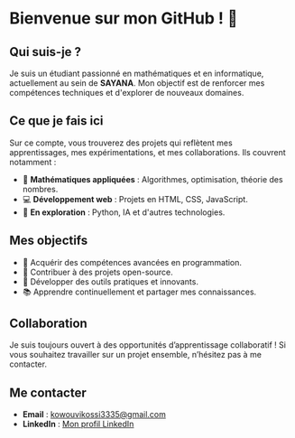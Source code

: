 # Bienvenue sur mon GitHub ! 👋

## Qui suis-je ?  
Je suis un étudiant passionné en mathématiques et en informatique, actuellement au sein de **SAYANA**. Mon objectif est de renforcer mes compétences techniques et d'explorer de nouveaux domaines.

## Ce que je fais ici  
Sur ce compte, vous trouverez des projets qui reflètent mes apprentissages, mes expérimentations, et mes collaborations. Ils couvrent notamment :  
- 🔢 **Mathématiques appliquées** : Algorithmes, optimisation, théorie des nombres.  
- 💻 **Développement web** : Projets en HTML, CSS, JavaScript.   
- 🚀 **En exploration** : Python, IA et d'autres technologies.

## Mes objectifs  
- 🚀 Acquérir des compétences avancées en programmation.  
- 🤝 Contribuer à des projets open-source.  
- 🎯 Développer des outils pratiques et innovants.  
- 📚 Apprendre continuellement et partager mes connaissances.  

## Collaboration  
Je suis toujours ouvert à des opportunités d’apprentissage collaboratif ! Si vous souhaitez travailler sur un projet ensemble, n’hésitez pas à me contacter.  

## Me contacter  
- **Email** : [kowouvikossi3335@gmail.com](mailto:kowouvikossi3335@gmail.com)  
- **LinkedIn** : [Mon profil LinkedIn](https://linkedin.com/in/monprofil)  
